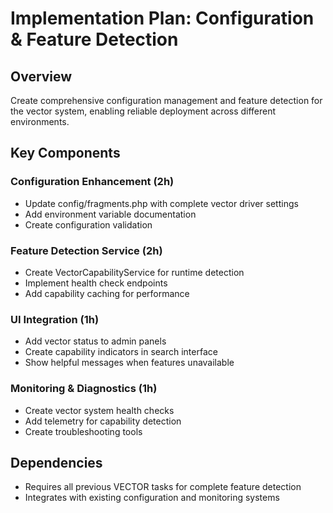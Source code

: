 # Implementation Plan: Configuration & Feature Detection

## Overview
Create comprehensive configuration management and feature detection for the vector system, enabling reliable deployment across different environments.

## Key Components

### Configuration Enhancement (2h)
- Update config/fragments.php with complete vector driver settings
- Add environment variable documentation
- Create configuration validation

### Feature Detection Service (2h)  
- Create VectorCapabilityService for runtime detection
- Implement health check endpoints
- Add capability caching for performance

### UI Integration (1h)
- Add vector status to admin panels
- Create capability indicators in search interface
- Show helpful messages when features unavailable

### Monitoring & Diagnostics (1h)
- Create vector system health checks
- Add telemetry for capability detection
- Create troubleshooting tools

## Dependencies
- Requires all previous VECTOR tasks for complete feature detection
- Integrates with existing configuration and monitoring systems
